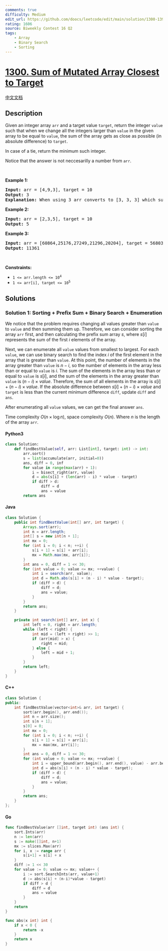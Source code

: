 ```yaml
---
comments: true
difficulty: Medium
edit_url: https://github.com/doocs/leetcode/edit/main/solution/1300-1399/1300.Sum%20of%20Mutated%20Array%20Closest%20to%20Target/README_EN.md
rating: 1606
source: Biweekly Contest 16 Q2
tags:
    - Array
    - Binary Search
    - Sorting
---
```


<!-- problem:start -->

# [1300. Sum of Mutated Array Closest to Target](https://leetcode.com/problems/sum-of-mutated-array-closest-to-target)

[中文文档](/solution/1300-1399/1300.Sum%20of%20Mutated%20Array%20Closest%20to%20Target/README.md)

## Description

<!-- description:start -->

<p>Given an integer array <code>arr</code> and a target value <code>target</code>, return the integer <code>value</code> such that when we change all the integers larger than <code>value</code> in the given array to be equal to <code>value</code>, the sum of the array gets as close as possible (in absolute difference) to <code>target</code>.</p>

<p>In case of a tie, return the minimum such integer.</p>

<p>Notice that the answer is not neccesarilly a number from <code>arr</code>.</p>

<p>&nbsp;</p>
<p><strong class="example">Example 1:</strong></p>

<pre>
<strong>Input:</strong> arr = [4,9,3], target = 10
<strong>Output:</strong> 3
<strong>Explanation:</strong> When using 3 arr converts to [3, 3, 3] which sums 9 and that&#39;s the optimal answer.
</pre>

<p><strong class="example">Example 2:</strong></p>

<pre>
<strong>Input:</strong> arr = [2,3,5], target = 10
<strong>Output:</strong> 5
</pre>

<p><strong class="example">Example 3:</strong></p>

<pre>
<strong>Input:</strong> arr = [60864,25176,27249,21296,20204], target = 56803
<strong>Output:</strong> 11361
</pre>

<p>&nbsp;</p>
<p><strong>Constraints:</strong></p>

<ul>
	<li><code>1 &lt;= arr.length &lt;= 10<sup>4</sup></code></li>
	<li><code>1 &lt;= arr[i], target &lt;= 10<sup>5</sup></code></li>
</ul>

<!-- description:end -->

## Solutions

<!-- solution:start -->

### Solution 1: Sorting + Prefix Sum + Binary Search + Enumeration

We notice that the problem requires changing all values greater than `value` to `value` and then summing them up. Therefore, we can consider sorting the array `arr` first, and then calculating the prefix sum array $s$, where $s[i]$ represents the sum of the first $i$ elements of the array.

Next, we can enumerate all `value` values from smallest to largest. For each `value`, we can use binary search to find the index $i$ of the first element in the array that is greater than `value`. At this point, the number of elements in the array greater than `value` is $n - i$, so the number of elements in the array less than or equal to `value` is $i$. The sum of the elements in the array less than or equal to `value` is $s[i]$, and the sum of the elements in the array greater than `value` is $(n - i) \times value$. Therefore, the sum of all elements in the array is $s[i] + (n - i) \times \textit{value}$. If the absolute difference between $s[i] + (n - i) \times \textit{value}$ and `target` is less than the current minimum difference `diff`, update `diff` and `ans`.

After enumerating all `value` values, we can get the final answer `ans`.

Time complexity $O(n \times \log n)$, space complexity $O(n)$. Where $n$ is the length of the array `arr`.

<!-- tabs:start -->

#### Python3

```python
class Solution:
    def findBestValue(self, arr: List[int], target: int) -> int:
        arr.sort()
        s = list(accumulate(arr, initial=0))
        ans, diff = 0, inf
        for value in range(max(arr) + 1):
            i = bisect_right(arr, value)
            d = abs(s[i] + (len(arr) - i) * value - target)
            if diff > d:
                diff = d
                ans = value
        return ans
```

#### Java

```java
class Solution {
    public int findBestValue(int[] arr, int target) {
        Arrays.sort(arr);
        int n = arr.length;
        int[] s = new int[n + 1];
        int mx = 0;
        for (int i = 0; i < n; ++i) {
            s[i + 1] = s[i] + arr[i];
            mx = Math.max(mx, arr[i]);
        }
        int ans = 0, diff = 1 << 30;
        for (int value = 0; value <= mx; ++value) {
            int i = search(arr, value);
            int d = Math.abs(s[i] + (n - i) * value - target);
            if (diff > d) {
                diff = d;
                ans = value;
            }
        }
        return ans;
    }

    private int search(int[] arr, int x) {
        int left = 0, right = arr.length;
        while (left < right) {
            int mid = (left + right) >> 1;
            if (arr[mid] > x) {
                right = mid;
            } else {
                left = mid + 1;
            }
        }
        return left;
    }
}
```

#### C++

```cpp
class Solution {
public:
    int findBestValue(vector<int>& arr, int target) {
        sort(arr.begin(), arr.end());
        int n = arr.size();
        int s[n + 1];
        s[0] = 0;
        int mx = 0;
        for (int i = 0; i < n; ++i) {
            s[i + 1] = s[i] + arr[i];
            mx = max(mx, arr[i]);
        }
        int ans = 0, diff = 1 << 30;
        for (int value = 0; value <= mx; ++value) {
            int i = upper_bound(arr.begin(), arr.end(), value) - arr.begin();
            int d = abs(s[i] + (n - i) * value - target);
            if (diff > d) {
                diff = d;
                ans = value;
            }
        }
        return ans;
    }
};
```

#### Go

```go
func findBestValue(arr []int, target int) (ans int) {
	sort.Ints(arr)
	n := len(arr)
	s := make([]int, n+1)
	mx := slices.Max(arr)
	for i, x := range arr {
		s[i+1] = s[i] + x
	}
	diff := 1 << 30
	for value := 0; value <= mx; value++ {
		i := sort.SearchInts(arr, value+1)
		d := abs(s[i] + (n-i)*value - target)
		if diff > d {
			diff = d
			ans = value
		}
	}
	return
}

func abs(x int) int {
	if x < 0 {
		return -x
	}
	return x
}
```

<!-- tabs:end -->

<!-- solution:end -->

<!-- problem:end -->
